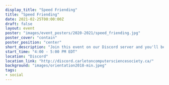 ```yaml
---
display_title: "Speed Friending"
title: "Speed Friending"
date: 2021-02-25T00:00:00Z
draft: false
layout: event
poster: "images/event_posters/2020-2021/speed_friending.jpg"
poster_cover: "contain"
poster_position: "center"
short_description: "Join this event on our Discord server and you'll be randomly shuffled into a new group conversation every few minutes."
start_time: "4:00 - 5:00 PM EDT"
location: "Discord"
location_link: "http://discord.carletoncomputersciencesociety.ca/"
background: "images/orientation2018-min.jpeg"
tags:
- social
---
```

